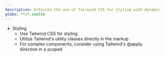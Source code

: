 ```yaml
---
description: Enforces the use of Tailwind CSS for styling with dynamic classes in Svelte components. This provides a consistent and efficient way to style components using utility classes.
globs: **/*.svelte
---
```


- Styling
  - Use Tailwind CSS for styling
  - Utilize Tailwind's utility classes directly in the markup
  - For complex components, consider using Tailwind's @apply directive in a scoped <style> block
  - Use dynamic classes with template literals when necessary:
    svelte
    <div class={`bg-blue-500 p-4 ${isActive ? 'opacity-100' : 'opacity-50'}`}></div>
